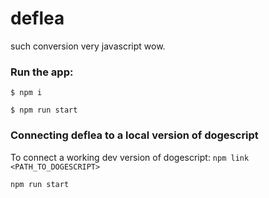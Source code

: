 # deflea
such conversion very javascript wow.

### Run the app:
`$ npm i`

`$ npm run start`

### Connecting deflea to a local version of dogescript
To connect a working dev version of dogescript:
`npm link <PATH_TO_DOGESCRIPT>`

`npm run start`
